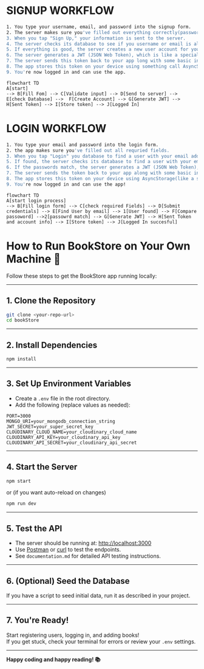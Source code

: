 # SIGNUP WORKFLOW
```bash
1. You type your username, email, and password into the signup form.
2. The server makes sure you've filled out everything correctly(password long enough, valid email format). 
3. When you tap "Sign Up," your information is sent to the server. 
4. The server checks its database to see if you username or email is already begin used by someone else. 
5. If everything is good, the server creates a new user account for you.
6. The server generates a JWT (JSON Web Token), which is like a special digital ID card. 
7. The server sends this token back to your app long with some basic info about your account. 
8. The app stores this token on your device using something call AsyncStorage(Like a small cabinet for app data).
9. You're now logged in and can use the app.
```

```mermaid
flowchart TD
A[start] 
--> B[Fill Fom] --> C[Validate input] --> D[Send to server] --> E[check Database] -->  F[Create Account] --> G[Generate JWT] --> H[Sent Token] --> I[Store token] --> J[Logged In]
```
# LOGIN WORKFLOW
```bash
1. You type your email and password into the login form. 
2. the app makes sure you've filled out all requried fields. 
3. When you tap "Login" you database to find a user with your email address. 
5. If found, the server checks its database to find a user with your email address. 
6. If the passwords match, the server generates a JWT (JSON Web Token), which is like special digital ID card. 
7. The server sends the token back to your app along with some basic infor about your account. 
8. The app stores this token on your device using AsyncStorage(like a small file cabinet app data).
9. You're now logged in and can use the app!
```
```mermaid
flowchart TD
A[start login process] 
--> B[Fill login form] --> C[check required Fields] --> D[Submit credentials] --> E[Find User by email] --> 1[User found] --> F[Compare passoword] -->2[passowrd match] --> G[Generate JWT] --> H[Sent Token and account info] --> I[Store token] --> J[Logged In succesful]
```

# How to Run BookStore on Your Own Machine 🚀

Follow these steps to get the BookStore app running locally:

---

## 1. Clone the Repository

```bash
git clone <your-repo-url>
cd bookStore
```

---

## 2. Install Dependencies

```bash
npm install
```

---

## 3. Set Up Environment Variables

- Create a `.env` file in the root directory.
- Add the following (replace values as needed):

```env
PORT=3000
MONGO_URI=your_mongodb_connection_string
JWT_SECRET=your_super_secret_key
CLOUDINARY_CLOUD_NAME=your_cloudinary_cloud_name
CLOUDINARY_API_KEY=your_cloudinary_api_key
CLOUDINARY_API_SECRET=your_cloudinary_api_secret
```

---

## 4. Start the Server

```bash
npm start
```
or (if you want auto-reload on changes)
```bash
npm run dev
```

---

## 5. Test the API

- The server should be running at: [http://localhost:3000](http://localhost:3000)
- Use [Postman](https://www.postman.com/) or [curl](https://curl.se/) to test the endpoints.
- See `documentation.md` for detailed API testing instructions.

---

## 6. (Optional) Seed the Database

If you have a script to seed initial data, run it as described in your project.

---

## 7. You're Ready!

Start registering users, logging in, and adding books!  
If you get stuck, check your terminal for errors or review your `.env` settings.

---

**Happy coding and happy reading! 📚**